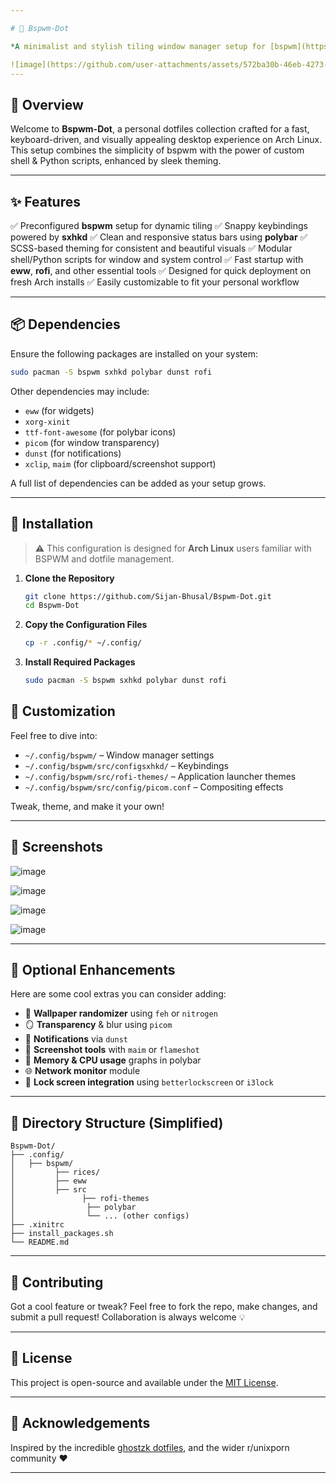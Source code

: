 ```yaml
---

# 🎯 Bspwm-Dot

*A minimalist and stylish tiling window manager setup for [bspwm](https://github.com/baskerville/bspwm) on Arch Linux.*

![image](https://github.com/user-attachments/assets/572ba30b-46eb-4273-8a2e-ff61941211df)
---
```


## 🧭 Overview

Welcome to **Bspwm-Dot**, a personal dotfiles collection crafted for a fast, keyboard-driven, and visually appealing desktop experience on Arch Linux. This setup combines the simplicity of bspwm with the power of custom shell & Python scripts, enhanced by sleek theming.

---

## ✨ Features

✅ Preconfigured **bspwm** setup for dynamic tiling
✅ Snappy keybindings powered by **sxhkd**
✅ Clean and responsive status bars using **polybar**
✅ SCSS-based theming for consistent and beautiful visuals
✅ Modular shell/Python scripts for window and system control
✅ Fast startup with **eww**, **rofi**, and other essential tools
✅ Designed for quick deployment on fresh Arch installs
✅ Easily customizable to fit your personal workflow

---

## 📦 Dependencies

Ensure the following packages are installed on your system:

```bash
sudo pacman -S bspwm sxhkd polybar dunst rofi
```

Other dependencies may include:
* `eww` (for widgets)
* `xorg-xinit`
* `ttf-font-awesome` (for polybar icons)
* `picom` (for window transparency)
* `dunst` (for notifications)
* `xclip`, `maim` (for clipboard/screenshot support)

A full list of dependencies can be added as your setup grows.

---

## 🚀 Installation

> ⚠️ This configuration is designed for **Arch Linux** users familiar with BSPWM and dotfile management.

1. **Clone the Repository**

   ```bash
   git clone https://github.com/Sijan-Bhusal/Bspwm-Dot.git
   cd Bspwm-Dot
   ```

2. **Copy the Configuration Files**

   ```bash
   cp -r .config/* ~/.config/
   ```

3. **Install Required Packages**

   ```bash
   sudo pacman -S bspwm sxhkd polybar dunst rofi
   ```

## 🎨 Customization

Feel free to dive into:

* `~/.config/bspwm/` – Window manager settings
* `~/.config/bspwm/src/configsxhkd/` – Keybindings
* `~/.config/bspwm/src/rofi-themes/` – Application launcher themes
* `~/.config/bspwm/src/config/picom.conf` – Compositing effects

Tweak, theme, and make it your own!

---

## 📸 Screenshots

![image](https://github.com/user-attachments/assets/c03a929c-5fb7-42b3-ad5f-2a642b38c254)

![image](https://github.com/user-attachments/assets/351d401a-815d-4bb2-885e-d22e213c4a70)

![image](https://github.com/user-attachments/assets/572ba30b-46eb-4273-8a2e-ff61941211df)

![image](https://github.com/user-attachments/assets/3e506d21-6615-459c-b2ba-c987a858bea9)

---

## 🔧 Optional Enhancements

Here are some cool extras you can consider adding:

* 🌈 **Wallpaper randomizer** using `feh` or `nitrogen`
* 🪞 **Transparency** & blur using `picom`
* 🔔 **Notifications** via `dunst`
* 📸 **Screenshot tools** with `maim` or `flameshot`
* 🧠 **Memory & CPU usage** graphs in polybar
* 🌐 **Network monitor** module
* 🔐 **Lock screen integration** using `betterlockscreen` or `i3lock`

---

## 📁 Directory Structure (Simplified)

```
Bspwm-Dot/
├── .config/
│   ├── bspwm/
│         ├── rices/
│         ├── eww
│         ├── src
│               ├── rofi-themes
│                ├── polybar
│                └── ... (other configs)
├── .xinitrc
├── install_packages.sh
└── README.md
```

---

## 🤝 Contributing

Got a cool feature or tweak? Feel free to fork the repo, make changes, and submit a pull request! Collaboration is always welcome 💡

---

## 📜 License

This project is open-source and available under the [MIT License](LICENSE).

---

## 🙌 Acknowledgements

Inspired by the incredible [ghostzk dotfiles]([https://github.com/baskerville](https://github.com/gh0stzk/dotfiles)), and the wider r/unixporn community ❤️

---

